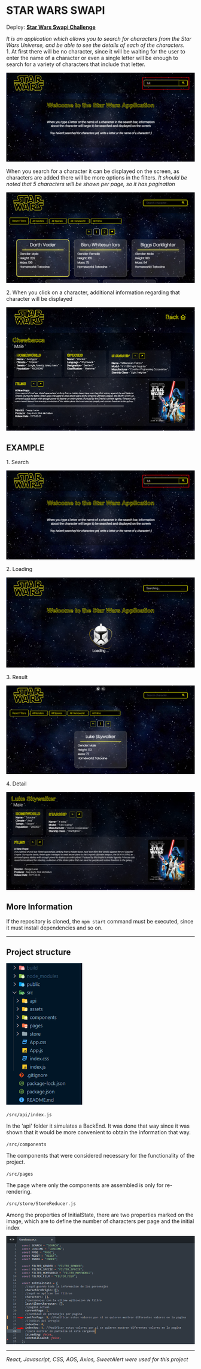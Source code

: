 # STAR WARS SWAPI

Deploy: **[Star Wars Swapi Challenge](https://star-wars-swapi-challenge.vercel.app)**

<p>
<em>
It is an application which allows you to search for characters from the Star Wars Universe, and be able to see the details of each of the characters.
</em><br />
1. At first there will be no character, since it will be waiting for the user to enter the name of a character or even a single letter will be enough to search for a variety of characters that include that letter.
</p>

![Screenshot](src/assets/screenshot1/Search.png)

<p>
When you search for a character it can be displayed on the screen, as characters are added there will be more options in the filters.
<em>
It should be noted that 5 characters will be shown per page, so it has pagination
</em>
</p>

![Screenshot](src/assets/screenshot1/home3.png)

<p>
2. When you click on a character, additional information regarding that character will be displayed</p>

![Screenshot](src/assets/screenshot1/Detail.png)

## EXAMPLE

<p>1. Search</p>

![Screenshot](src/assets/screenshot1/Search.png)

<p>2. Loading</p>

![Screenshot](src/assets/screenshot1/Loading.png)

<p>3. Result</p>

![Screenshot](src/assets/screenshot1/Result.png)

<p>4. Detail</p>

![Screenshot](src/assets/screenshot1/Detail2.png)

## More Information

<p>
If the repository is cloned, the <code>npm start</code> command must be executed, since it must install dependencies and so on.
</p>

<hr />
<h2>Project structure</h2>

![Screenshot](src/assets/screenshot/structure.png)

<code>/src/api/index.js</code>

<p>In the 'api' folder it simulates a BackEnd. It was done that way since it was shown that it would be more convenient to obtain the information that way.</p>

<code>/src/components</code>

<p>The components that were considered necessary for the functionality of the project.</p>

<code>/src/pages</code>

<p>The page where only the components are assembled is only for re-rendering.</p>

<code>/src/store/StoreReducer.js</code>

<p>
Among the properties of InitialState, there are two properties marked on the image, which are to define the number of characters per page and the initial index
</p>

![Screenshot](src/assets/screenshot/reducer.png)

<hr />

<em>React, Javascript, CSS, AOS, Axios, SweetAlert were used for this project</em>
